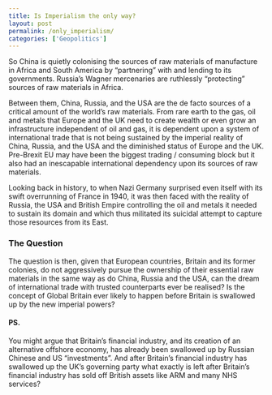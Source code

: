 ```yaml
---
title: Is Imperialism the only way?
layout: post
permalink: /only_imperialism/
categories: ['Geopolitics']
---
```



So China is quietly colonising the sources of raw materials of manufacture in Africa and South America by “partnering” with and lending to its governments. Russia’s Wagner mercenaries are ruthlessly “protecting” sources of raw materials in Africa.

Between them, China, Russia, and the USA are the de facto sources of a critical amount of the world’s raw materials. From rare earth to the gas, oil and metals  that Europe and the UK need to create wealth or even grow an infrastructure independent of oil and gas, it is dependent upon a system of international trade that is not being sustained by the imperial reality of China, Russia, and the USA and the diminished status of Europe and the UK. Pre-Brexit EU may have been the biggest trading / consuming block but it also had an inescapable international  dependency upon its sources of raw materials.

Looking back in history, to when Nazi Germany surprised even itself with its swift overrunning of France in 1940, it was then faced with the reality of Russia, the USA and British Empire controlling the oil and metals it needed to sustain its domain and which thus militated its suicidal attempt to capture those resources from its East.

### The Question  

The question is then, given that European  countries, Britain and its former colonies, do not aggressively pursue the ownership of their essential raw materials in the same way as do China, Russia and the USA, can the dream of international trade with trusted counterparts ever be realised? Is the concept of Global Britain ever likely to happen before Britain  is swallowed up by the new imperial powers?

#### PS. 

You might argue that Britain’s financial industry, and its creation of an alternative offshore economy, has already been swallowed up by Russian Chinese and US “investments”. And after Britain’s financial industry has swallowed up the UK’s governing party what exactly is left after Britain’s financial industry has sold off British assets like ARM and many NHS services?
